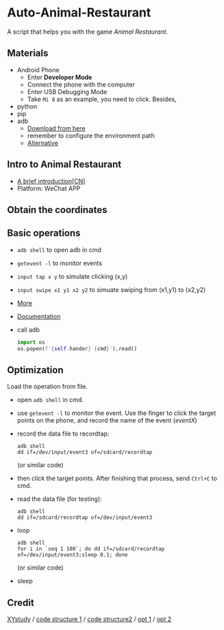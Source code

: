 # Auto-Animal-Restaurant
A script that helps you with the game *Animal Restaurant*.
## Materials

- Android Phone
  - Enter **Developer Mode**
  - Connect the phone with the computer
  - Enter USB Debugging Mode
  - Take `Mi 8` as an example, you need to click. Besides, 
- python
- pip
- adb
  - [Download from here](https://adb.clockworkmod.com)
  - remember to configure the environment path
  - [Alternative](https://github.com/google/python-adb)

## Intro to Animal Restaurant

- [A brief introduction[CN]](https://www.bilibili.com/read/cv3704392)
- Platform: WeChat APP

## Obtain the coordinates

## Basic operations

- `adb shell` to open adb in cmd

- `getevent -l` to monitor events

- `input tap x y` to simulate clicking (x,y)

- `input swipe x1 y1 x2 y2` to simuate swiping from (x1,y1) to (x2,y2)

- [More](https://www.jianshu.com/p/c58d615700a1)

- [Documentation](https://developer.android.com/studio/command-line/adb)

- call adb

  ```python
  import os
  os.popen(f'{self.hander} {cmd}').read()
  ```

## Optimization

Load the operation from file.

- open `adb shell` in cmd.

- use `getevent -l` to monitor the event. Use the finger to click the target points on the phone, and record the name of the event (*eventX*)

- record the data file to recordtap:

  ```
  adb shell
  dd if=/dev/input/event3 of=/sdcard/recordtap
  ```

  (or similar code)

- then click the target points. After finishing that process, send `Ctrl+C` to cmd.

- read the data file (for testing):

  ```
  adb shell
  dd if=/sdcard/recordtap of=/dev/input/event3
  ```

- loop

  ```
  adb shell
  for i in `seq 1 100`; do dd if=/sdcard/recordtap of=/dev/input/event3;sleep 0.1; done
  ```

  (or similar code)

- sleep

## Credit

[XYstudy](https://github.com/iTimeTraveler/XYStudy) / [code structure 1](https://github.com/colourfate/tap_recorder) / [code structure2](https://github.com/HoPGoldy/easy-animal-restaurant-py) / [opt 1](https://igor.mp/blog/2018/02/23/using-adb-simulate-touch-events.html) / [opt 2](https://zongren.me/2019/03/06/fast-click-android-simulate/#点击屏幕)

